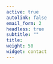```yaml
---
active: true
autolink: false
email_form: 2
headless: true
subtitle: ""
title:
weight: 50
widget: contact
---
```

